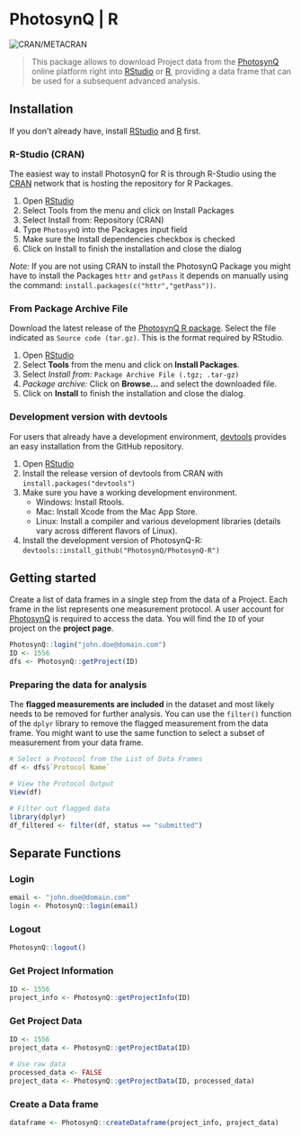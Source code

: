 # PhotosynQ | R

![CRAN/METACRAN](https://img.shields.io/cran/v/PhotosynQ?style=flat-square)

> This package allows to download Project data from the [PhotosynQ] online platform right into [RStudio] or [R], providing a data frame that can be used for a subsequent advanced analysis.

## Installation

If you don't already have, install [RStudio] and [R] first.

### R-Studio (CRAN)

The easiest way to install PhotosynQ for R is through R-Studio using the [CRAN] network that is hosting the repository for R Packages.

1. Open [RStudio]
2. Select Tools from the menu and click on Install Packages
3. Select Install from: Repository (CRAN)
4. Type `PhotosynQ` into the Packages input field
5. Make sure the Install dependencies checkbox is checked
6. Click on Install to finish the installation and close the dialog

*Note:* If you are not using CRAN to install the PhotosynQ Package you might have to install the Packages `httr` and `getPass` it depends on manually using the command: `install.packages(c("httr","getPass"))`.

### From Package Archive File

Download the latest release of the [PhotosynQ R package]. Select the file indicated as `Source code (tar.gz)`. This is the format required by RStudio.

1. Open [RStudio]
2. Select **Tools** from the menu and click on **Install Packages**.
3. Select *Install from:* `Package Archive File (.tgz; .tar-gz)`
4. *Package archive:* Click on **Browse...** and select the downloaded file.
5. Click on **Install** to finish the installation and close the dialog.

### Development version with devtools

For users that already have a development environment, [devtools] provides an easy installation from the GitHub repository.

1. Open [RStudio]
2. Install the release version of devtools from CRAN with `install.packages("devtools")`
3. Make sure you have a working development environment.
    + Windows: Install Rtools.
    + Mac: Install Xcode from the Mac App Store.
    + Linux: Install a compiler and various development libraries (details vary across different flavors of Linux).
4. Install the development version of PhotosynQ-R:
`devtools::install_github("PhotosynQ/PhotosynQ-R")`

## Getting started

Create a list of data frames in a single step from the data of a Project. Each frame in the list represents one measurement protocol. A user account for [PhotosynQ] is required to access the data. You will find the `ID` of your project on the **project page**.

```R
PhotosynQ::login("john.doe@domain.com")
ID <- 1556
dfs <- PhotosynQ::getProject(ID)
```

### Preparing the data for analysis

The **flagged measurements are included** in the dataset and most likely needs to be removed for further analysis. You can use the `filter()` function of the `dplyr` library to remove the flagged measurement from the data frame. You might want to use the same function to select a subset of measurement from your data frame.

```R
# Select a Protocol from the List of Data Frames
df <- dfs$`Protocol Name`

# View the Protocol Output
View(df)

# Filter out flagged data
library(dplyr)
df_filtered <- filter(df, status == "submitted")
```

## Separate Functions

### Login

```R
email <- "john.doe@domain.com"
login <- PhotosynQ::login(email)
```

### Logout

```R
PhotosynQ::logout()
```

### Get Project Information

```R
ID <- 1556
project_info <- PhotosynQ::getProjectInfo(ID)
```

### Get Project Data

```R
ID <- 1556
project_data <- PhotosynQ::getProjectData(ID)

# Use raw data
processed_data <- FALSE
project_data <- PhotosynQ::getProjectData(ID, processed_data)
```

### Create a Data frame

```R
dataframe <- PhotosynQ::createDataframe(project_info, project_data)
```

[PhotosynQ]: https://photosynq.org "PhotosynQ"

[PhotosynQ R package]: https://github.com/Photosynq/PhotosynQ-R/releases "PhotosynQ R package (Latest Release)"

[R]: https://www.r-project.org "R-Project"

[CRAN]: https://cran.r-project.org "CRAN"

[RStudio]: https://www.rstudio.com "RStudio"

[devtools]: https://github.com/r-lib/devtools "devtools"
